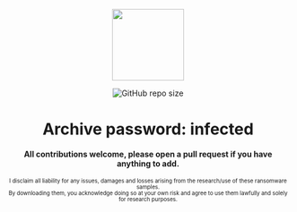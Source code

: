 <p align="center">
  <img width="128" height="128" src="https://github.com/user-attachments/assets/a0f1cf7d-2a7d-4f90-87f8-0c9958f5c9c2">
</p>
<p align="center">
<img alt="GitHub repo size" src="https://img.shields.io/github/repo-size/Cryakl/Ultimate-Ransomware-Collection?color=8939A3">
</p>
<h1 align="center">Archive password: infected</h1>
<p align="center">
<p align="center">
<b>All contributions welcome, please open a pull request if you have anything to add.</b><br>
<br>
<sup><sub>I disclaim all liability for any issues, damages and losses arising from the research/use of these ransomware samples.</sub></sup><br>
<sup><sub>By downloading them, you acknowledge doing so at your own risk and agree to use them lawfully and solely for research purposes.</sub></sup>
</p>




